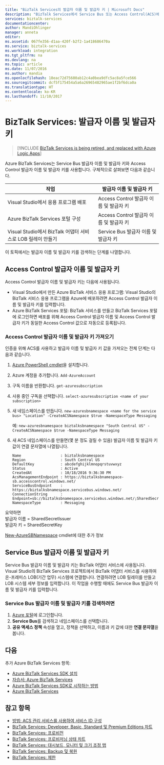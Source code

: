 ```yaml
---
title: "BizTalk Services의 발급자 이름 및 발급자 키 | Microsoft Docs"
description: "BizTalk Services에서 Service Bus 또는 Access Control(ACS)에 대한 발급자 이름 및 발급자 키를 검색하는 방법에 대해 알아봅니다. MABS, WABS"
services: biztalk-services
documentationcenter: 
author: MandiOhlinger
manager: anneta
editor: 
ms.assetid: 067fe356-d1aa-420f-b2f2-1a418686470a
ms.service: biztalk-services
ms.workload: integration
ms.tgt_pltfrm: na
ms.devlang: na
ms.topic: article
ms.date: 11/07/2016
ms.author: mandia
ms.openlocfilehash: 18eac72d75680ab12c4a0bea9dfc5ac8a5fce566
ms.sourcegitcommit: dcf5f175454a5a6a26965482965ae1f2bf6dca0a
ms.translationtype: HT
ms.contentlocale: ko-KR
ms.lasthandoff: 11/10/2017
---
```

# <a name="biztalk-services-issuer-name-and-issuer-key"></a>BizTalk Services: 발급자 이름 및 발급자 키

> [!INCLUDE [BizTalk Services is being retired, and replaced with Azure Logic Apps](../../includes/biztalk-services-retirement.md)]

Azure BizTalk Services는 Service Bus 발급자 이름 및 발급자 키와 Access Control 발급자 이름 및 발급자 키를 사용합니다. 구체적으로 살펴보면 다음과 같습니다.

| 작업 | 발급자 이름 및 발급자 키 |
| --- | --- |
| Visual Studio에서 응용 프로그램 배포 |Access Control 발급자 이름 및 발급자 키 |
| Azure BizTalk Services 포털 구성 |Access Control 발급자 이름 및 발급자 키 |
| Visual Studio에서 BizTalk 어댑터 서비스로 LOB 릴레이 만들기 |Service Bus 발급자 이름 및 발급자 키 |

이 토픽에서는 발급자 이름 및 발급자 키를 검색하는 단계를 나열합니다. 

## <a name="access-control-issuer-name-and-issuer-key"></a>Access Control 발급자 이름 및 발급자 키
Access Control 발급자 이름 및 발급자 키는 다음에 사용됩니다.

* Visual Studio에서 만든 Azure BizTalk 서비스 응용 프로그램: Visual Studio의 BizTalk 서비스 응용 프로그램을 Azure에 배포하려면 Access Control 발급자 이름 및 발급자 키를 입력합니다. 
* Azure BizTalk Services 포털: BizTalk 서비스를 만들고 BizTalk Services 포털에 로그인하면 배포를 위해 Access Control 발급자 이름 및 Access Control 발급자 키가 동일한 Access Control 값으로 자동으로 등록됩니다.

### <a name="get-the-access-control-issuer-name-and-issuer-key"></a>Access Control 발급자 이름 및 발급자 키 가져오기

인증을 위해 ACS를 사용하고 발급자 이름 및 발급자 키 값을 가져오는 전체 단계는 다음과 같습니다.

1. [Azure PowerShell cmdlet](https://azure.microsoft.com/documentation/articles/powershell-install-configure/)을 설치합니다.
2. Azure 계정을 추가합니다. `Add-AzureAccount`
3. 구독 이름을 반환합니다. `get-azuresubscription`
4. 사용 중인 구독을 선택합니다. `select-azuresubscription <name of your subscription>` 
5. 새 네임스페이스를 만듭니다. `new-azuresbnamespace <name for the service bus> "Location" -CreateACSNamespace $true -NamespaceType Messaging`

    예: `new-azuresbnamespace biztalksbnamespace "South Central US" -CreateACSNamespace $true -NamespaceType Messaging`
      
5. 새 ACS 네임스페이스를 만들면(몇 분 정도 걸릴 수 있음) 발급자 이름 및 발급자 키 값이 연결 문자열에 나열됩니다. 

    ```
    Name                  : biztalksbnamespace
    Region                : South Central US
    DefaultKey            : abcdefghijklmnopqrstuvwxyz
    Status                : Active
    CreatedAt             : 10/18/2016 9:36:30 PM
    AcsManagementEndpoint : https://biztalksbnamespace-sb.accesscontrol.windows.net/
    ServiceBusEndpoint    : https://biztalksbnamespace.servicebus.windows.net/
    ConnectionString      : Endpoint=sb://biztalksbnamespace.servicebus.windows.net/;SharedSecretIssuer=owner;SharedSecretValue=abcdefghijklmnopqrstuvwxyz
    NamespaceType         : Messaging
    ```

요약하면  
발급자 이름 = SharedSecretIssuer  
발급자 키 = SharedSecretKey

[New-AzureSBNamespace](https://msdn.microsoft.com/library/dn495165.aspx) cmdlet에 대한 추가 정보 

## <a name="service-bus-issuer-name-and-issuer-key"></a>Service Bus 발급자 이름 및 발급자 키
Service Bus 발급자 이름 및 발급자 키는 BizTalk 어댑터 서비스에 사용됩니다. Visual Studio의 BizTalk Services 프로젝트에서 BizTalk 어댑터 서비스를 사용하여 온-프레미스 LOB(기간 업무) 시스템에 연결합니다. 연결하려면 LOB 릴레이를 만들고 LOB 시스템 세부 정보를 입력합니다. 이 작업을 수행할 때에도 Service Bus 발급자 이름 및 발급자 키를 입력합니다.

### <a name="to-retrieve-the-service-bus-issuer-name-and-issuer-key"></a>Service Bus 발급자 이름 및 발급자 키를 검색하려면
1. [Azure 포털](http://portal.azure.com)에 로그인합니다.
2. **Service Bus**를 검색하고 네임스페이스를 선택합니다. 
3. **공유 액세스 정책** 속성을 열고, 정책을 선택하고, 이름과 키 값에 대한 **연결 문자열**을 봅니다.  

## <a name="next"></a>다음
추가 Azure BizTalk Services 항목:

* [Azure BizTalk Services SDK 설치](http://go.microsoft.com/fwlink/p/?LinkID=241589)<br/>
* [자습서: Azure BizTalk Services](http://go.microsoft.com/fwlink/p/?LinkID=236944)<br/>
* [Azure BizTalk Services SDK로 시작하는 방법](http://go.microsoft.com/fwlink/p/?LinkID=302335)<br/>
* [Azure BizTalk Services](http://go.microsoft.com/fwlink/p/?LinkID=303664)<br/>

## <a name="see-also"></a>참고 항목
* [방법: ACS 관리 서비스를 사용하여 서비스 ID 구성](http://go.microsoft.com/fwlink/p/?LinkID=303942)<br/>
* [BizTalk Services: Developer, Basic, Standard 및 Premium Editions 차트](http://go.microsoft.com/fwlink/p/?LinkID=302279)<br/>
* [BizTalk Services: 프로비전](http://go.microsoft.com/fwlink/p/?LinkID=302280)<br/>
* [BizTalk Services: 프로비저닝 상태 차트](http://go.microsoft.com/fwlink/p/?LinkID=329870)<br/>
* [BizTalk Services: 대시보드, 모니터 및 크기 조정 탭](http://go.microsoft.com/fwlink/p/?LinkID=302281)<br/>
* [BizTalk Services: Backup 및 복원](http://go.microsoft.com/fwlink/p/?LinkID=329873)<br/>
* [BizTalk Services: 제한](http://go.microsoft.com/fwlink/p/?LinkID=302282)<br/>

